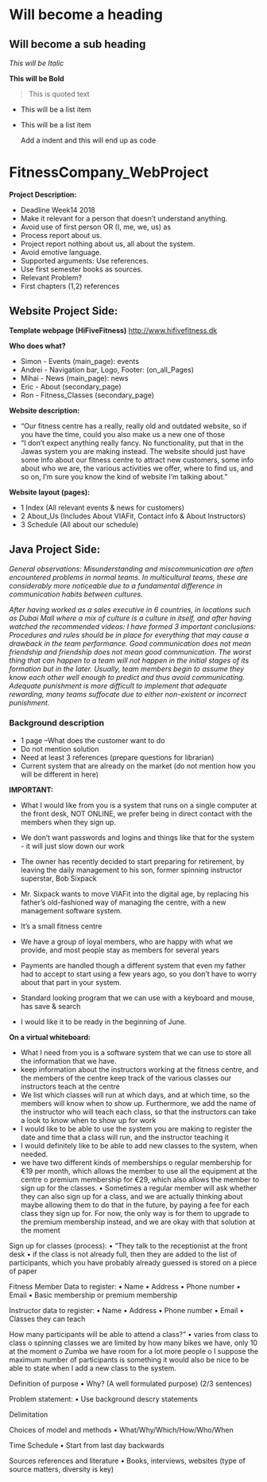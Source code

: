 Will become a heading
==============

Will become a sub heading
--------------

*This will be Italic*

**This will be Bold**

> This is quoted text

- This will be a list item
- This will be a list item

    Add a indent and this will end up as code

# FitnessCompany_WebProject

**Project Description:**
- Deadline Week14 2018
- Make it relevant for a person that doesn’t understand anything.
- Avoid use of first person OR (I, me, we, us) as 
- Process report about us.
- Project report nothing about us, all about the system.
- Avoid emotive language.
- Supported arguments: Use references. 
- Use first semester books as sources.
- Relevant Problem?
- First chapters (1,2) references




## Website Project Side:
**Template webpage (HiFiveFitness)**
http://www.hifivefitness.dk

**Who does what?**
- Simon - Events (main_page): events
- Andrei - Navigation bar, Logo, Footer: (on_all_Pages)
- Mihai - News (main_page): news
- Eric - About (secondary_page)
- Ron - Fitness_Classes (secondary_page)

**Website description:**
- “Our fitness centre has a really, really old and outdated website, so if you have the time, could you also make us a new one of those
- “I don’t expect anything really fancy. No functionality, put that in the Jawas system you are making instead. The website should just have some info about our fitness centre to attract new customers, some info about who we are, the various activities we offer, where to find us, and so on, I’m sure you know the kind of website I’m talking about.”

**Website layout (pages):**
- 1 Index (All relevant events & news for customers)
- 2 About_Us (Includes About VIAFit, Contact info & About Instructors)
- 3 Schedule (All about our schedule)




## Java Project Side:

*General observations:
Misunderstanding and miscommunication are often encountered problems in normal teams. In multicultural teams, these are considerably more noticeable due to a fundamental difference in communication habits between cultures.*

*After having worked as a sales executive in 6 countries, in locations such as Dubai Mall where a mix of culture is a culture in itself, and after having watched the recommended videos: I have formed 3 important conclusions:
Procedures and rules should be in place for everything that may cause a drawback in the team performance.
Good communication does not mean friendship and friendship does not mean good communication. The worst thing that can happen to a team will not happen in the initial stages of its formation but in the later. Usually, team members begin to assume they know each other well enough to predict and thus avoid communicating.
Adequate punishment is more difficult to implement that adequate rewarding, many teams suffocate due to either non-existent or incorrect punishment.*



### Background description
- 1 page –What does the customer want to do
- Do not mention solution
- Need at least 3 references (prepare questions for librarian)
- Current system that are already on the market (do not mention how you will be different in here)


**IMPORTANT:**
- What I would like from you is a system that runs on a single computer at the front desk, NOT ONLINE, we prefer being in direct contact with the members when they sign up.

- We don’t want passwords and logins and things like that for the system - it will just slow down our work

- The owner has recently decided to start preparing for retirement, by leaving the daily management to his son, former spinning instructor superstar, Bob Sixpack

- Mr. Sixpack wants to move VIAFit into the digital age, by replacing his father’s old-fashioned way of managing the centre, with a new management software system.  

- It’s a small fitness centre

- We have a group of loyal members, who are happy with what we provide, and most people stay as members for several years

- Payments are handled though a different system that even my father had to accept to start using a few years ago, so you don’t have to worry about that part in your system.

- Standard looking program that we can use with a keyboard and mouse, has save & search

- I would like it to be ready in the beginning of June.



**On a virtual whiteboard:**
- What I need from you is a software system that we can use to store all the information that we have.
- keep information about the instructors working at the fitness centre, and the members of the centre  keep track of the various    classes our instructors teach at the centre
- We list which classes will run at which days, and at which time, so the members will know when to show up. Furthermore, we add the name of the instructor who will teach each class, so that the instructors can take a look to know when to show up for work
- I would like to be able to use the system you are making to register the date and time that a class will run, and the instructor teaching it
- I would definitely like to be able to add new classes to the system, when needed.
- we have two different kinds of memberships
    o	regular membership for €19 per month, which allows the member to use all the equipment at the centre
    o	premium membership for €29, which also allows the member to sign up for the classes. 
  •	Sometimes a regular member will ask whether they can also sign up for a class, and we are actually thinking about maybe allowing them to do that in the future, by paying a fee for each class they sign up for. For now, the only way is for them to upgrade to the premium membership instead, and we are okay with that solution at the moment

Sign up for classes (process):
  •	“They talk to the receptionist at the front desk
  •	if the class is not already full, then they are added to the list of participants, which you have probably already guessed is stored on a piece of paper



Fitness Member Data to register:
  •	Name
  •	Address
  •	Phone number
  •	Email
  •	Basic membership or premium membership
  
Instructor data to register:
  •	Name
  •	Address
  •	Phone number
  •	Email
  •	Classes they can teach
  
How many participants will be able to attend a class?”
  •	varies from class to class
    o	spinning classes we are limited by how many bikes we have, only 10 at the moment
    o	Zumba we have room for a lot more people
    o	I suppose the maximum number of participants is something it would also be nice to be able to state when I add a new class to the system.
    
Definition of purpose
  •	Why? (A well formulated purpose) (2/3 sentences)
  
Problem statement:
  •	Use background descry statements

Delimitation

Choices of model and methods
  •	What/Why/Which/How/Who/When

Time Schedule
  •	Start from last day backwards

Sources  references and literature
  •	Books, interviews, websites (type of source matters, diversity is key)




